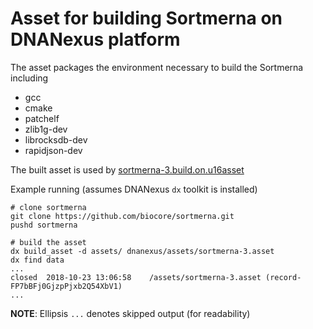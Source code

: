 # Asset for building Sortmerna on DNANexus platform

The asset packages the environment necessary to build the Sortmerna including

* gcc
* cmake
* patchelf
* zlib1g-dev
* librocksdb-dev
* rapidjson-dev

The built asset is used by [sortmerna-3.build.on.u16asset](https://github.com/biocore/sortmerna/tree/master/dnanexus/applets/sortmerna-3.build.on.u16asset)

Example running (assumes DNANexus `dx` toolkit is installed)

```
# clone sortmerna
git clone https://github.com/biocore/sortmerna.git
pushd sortmerna

# build the asset
dx build_asset -d assets/ dnanexus/assets/sortmerna-3.asset
dx find data
...
closed  2018-10-23 13:06:58    /assets/sortmerna-3.asset (record-FP7bBFj0GjzpPjxb2Q54XbV1)
...
```

**NOTE**: Ellipsis `...` denotes skipped output (for readability)
